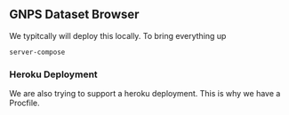 ## GNPS Dataset Browser

We typitcally will deploy this locally. To bring everything up

```server-compose```

### Heroku Deployment

We are also trying to support a heroku deployment. This is why we have a Procfile. 
